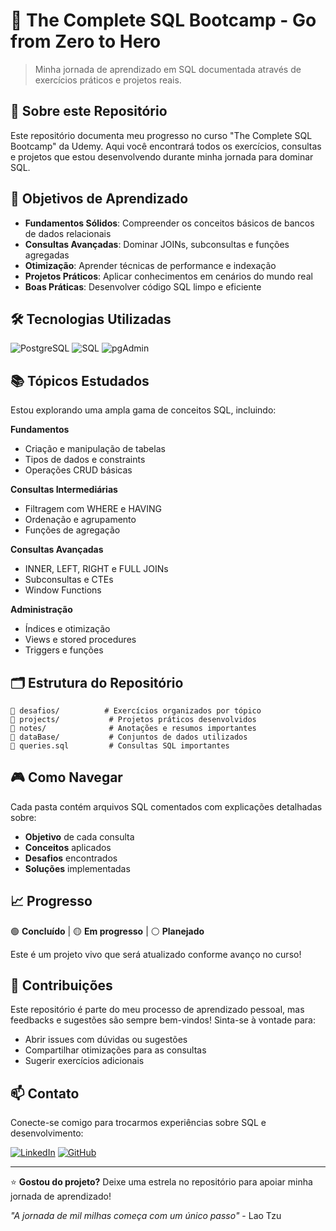 # 🚀 The Complete SQL Bootcamp - Go from Zero to Hero

> Minha jornada de aprendizado em SQL documentada através de exercícios práticos e projetos reais.

## 📖 Sobre este Repositório

Este repositório documenta meu progresso no curso "The Complete SQL Bootcamp" da Udemy. Aqui você encontrará todos os exercícios, consultas e projetos que estou desenvolvendo durante minha jornada para dominar SQL.

## 🎯 Objetivos de Aprendizado

- **Fundamentos Sólidos**: Compreender os conceitos básicos de bancos de dados relacionais
- **Consultas Avançadas**: Dominar JOINs, subconsultas e funções agregadas
- **Otimização**: Aprender técnicas de performance e indexação
- **Projetos Práticos**: Aplicar conhecimentos em cenários do mundo real
- **Boas Práticas**: Desenvolver código SQL limpo e eficiente

## 🛠️ Tecnologias Utilizadas

![PostgreSQL](https://img.shields.io/badge/PostgreSQL-316192?style=for-the-badge&logo=postgresql&logoColor=white)
![SQL](https://img.shields.io/badge/SQL-4479A1?style=for-the-badge&logo=mysql&logoColor=white)
![pgAdmin](https://img.shields.io/badge/pgAdmin-336791?style=for-the-badge&logo=postgresql&logoColor=white)

## 📚 Tópicos Estudados

Estou explorando uma ampla gama de conceitos SQL, incluindo:

**Fundamentos**
- Criação e manipulação de tabelas
- Tipos de dados e constraints
- Operações CRUD básicas

**Consultas Intermediárias**
- Filtragem com WHERE e HAVING
- Ordenação e agrupamento
- Funções de agregação

**Consultas Avançadas**
- INNER, LEFT, RIGHT e FULL JOINs
- Subconsultas e CTEs
- Window Functions

**Administração**
- Índices e otimização
- Views e stored procedures
- Triggers e funções

## 🗂️ Estrutura do Repositório

```
📁 desafios/          # Exercícios organizados por tópico
📁 projects/           # Projetos práticos desenvolvidos
📁 notes/              # Anotações e resumos importantes
📁 dataBase/           # Conjuntos de dados utilizados
📄 queries.sql         # Consultas SQL importantes
```

## 🎮 Como Navegar

Cada pasta contém arquivos SQL comentados com explicações detalhadas sobre:
- **Objetivo** de cada consulta
- **Conceitos** aplicados
- **Desafios** encontrados
- **Soluções** implementadas

## 📈 Progresso

🟢 **Concluído** | 🟡 **Em progresso** | ⚪ **Planejado**

Este é um projeto vivo que será atualizado conforme avanço no curso!

## 🤝 Contribuições

Este repositório é parte do meu processo de aprendizado pessoal, mas feedbacks e sugestões são sempre bem-vindos! Sinta-se à vontade para:

- Abrir issues com dúvidas ou sugestões
- Compartilhar otimizações para as consultas
- Sugerir exercícios adicionais

## 📫 Contato

Conecte-se comigo para trocarmos experiências sobre SQL e desenvolvimento:

[![LinkedIn](https://img.shields.io/badge/LinkedIn-0077B5?style=for-the-badge&logo=linkedin&logoColor=white)](https://linkedin.com/in/seu-perfil)
[![GitHub](https://img.shields.io/badge/GitHub-100000?style=for-the-badge&logo=github&logoColor=white)](https://github.com/seu-usuario)

---

⭐ **Gostou do projeto?** Deixe uma estrela no repositório para apoiar minha jornada de aprendizado!

*"A jornada de mil milhas começa com um único passo"* - Lao Tzu
